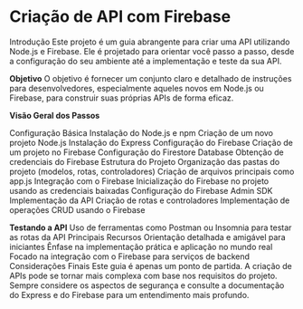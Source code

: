 # Criação de API com Firebase 
Introdução
Este projeto é um guia abrangente para criar uma API utilizando Node.js e Firebase. Ele é projetado para orientar você passo a passo, desde a configuração do seu ambiente até a implementação e teste da sua API.

**Objetivo**
O objetivo é fornecer um conjunto claro e detalhado de instruções para desenvolvedores, especialmente aqueles novos em Node.js ou Firebase, para construir suas próprias APIs de forma eficaz.

**Visão Geral dos Passos**

Configuração Básica
Instalação do Node.js e npm
Criação de um novo projeto Node.js
Instalação do Express
Configuração do Firebase
Criação de um projeto no Firebase
Configuração do Firestore Database
Obtenção de credenciais do Firebase
Estrutura do Projeto
Organização das pastas do projeto (modelos, rotas, controladores)
Criação de arquivos principais como app.js
Integração com o Firebase
Inicialização do Firebase no projeto usando as credenciais baixadas
Configuração do Firebase Admin SDK
Implementação da API
Criação de rotas e controladores
Implementação de operações CRUD usando o Firebase


**Testando a API**
Uso de ferramentas como Postman ou Insomnia para testar as rotas da API
Principais Recursos
Orientação detalhada e amigável para iniciantes
Ênfase na implementação prática e aplicação no mundo real
Focado na integração com o Firebase para serviços de backend
Considerações Finais
Este guia é apenas um ponto de partida. A criação de APIs pode se tornar mais complexa com base nos requisitos do projeto. Sempre considere os aspectos de segurança e consulte a documentação do Express e do Firebase para um entendimento mais profundo.

